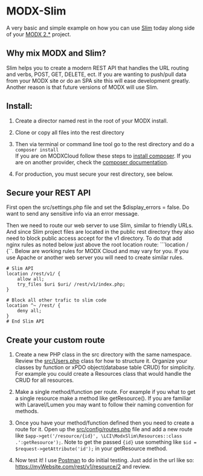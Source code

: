 # MODX-Slim

A very basic and simple example on how you can use [Slim](https://www.slimframework.com/) today along side of 
your [MODX 2.*](https://modx.com/)  project.

## Why mix MODX and Slim?

Slim helps you to create a modern REST API that handles the URL routing and verbs, POST, GET, DELETE, ect. If you are 
wanting to push/pull data from your MODX site or do an SPA site this will ease development greatly. Another reason is 
that future versions of MODX will use Slim.

## Install:

1. Create a director named rest in the root of your MODX install. 

2. Clone or copy all files into the rest directory

3. Then via terminal or command line tool go to the rest directory and do a ```composer install```  
If you are on MODXCloud follow these steps to [install composer](https://support.modx.com/hc/en-us/articles/221296007-Composer). 
If you are on another provider, check the [composer documentation](https://getcomposer.org/doc/00-intro.md).

4. For production, you must secure your rest directory, see below.

## Secure your REST API 

First open the src/settings.php file and set the $display_errors = false. Do want to send any sensitive info
via an error message.

Then we need to route our web server to use Slim, similar to friendly URLs. And since Slim project files are located 
in the public rest directory they also need to block public access accept for the v1 directory. To do that add nginx rules 
as noted below just above the root location route: ```location / {``. Below are working rules for MODX Cloud and may vary
for you. If you use Apache or another web server you will need to create similar rules. 

```
# Slim API
location /rest/v1/ {
    allow all;
    try_files $uri $uri/ /rest/v1/index.php;
}

# Block all other trafic to slim code
location ^~ /rest/ { 
    deny all; 
}
# End Slim API
```

## Create your custom route

1. Create a new PHP class in the src directory with the same namespace. Review the [src/Users.php](src/Users.php) class
for how to structure it. Organize your classes by function or xPDO object(database table CRUD) for simplicity. For example
you could create a Resources class that would handle the CRUD for all resources.  

2. Make a single method/function per route. For example if you what to get a single resource make a method like getResource().
If you are familiar with Laravel/Lumen you may want to follow their naming convention for methods.

3. Once you have your method/function defined then you need to create a route for it. Open up the [src/config/routes.php](src/config/routes.php)
file and add a new route like ```$app->get('/resource/{id}', \LCI\ModxSlim\Resources::class .':getResource');```. Note to
get the passed ```{id}``` use something like ```$id = $request->getAttribute('id');``` in your getResource method.

4. Now test it! I use [Postman](https://www.getpostman.com/) to do initial testing. Just add in the url like so: 
https://myWebsite.com/rest/v1/resource/2 and review.
